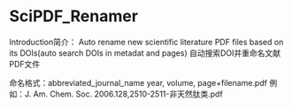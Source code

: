 # SciPDF_Renamer
Introduction简介：
Auto rename new scientific literature PDF files based on its DOIs(auto search DOIs in metadat and pages) 
自动搜索DOI并重命名文献PDF文件

命名格式：abbreviated_journal_name year, volume, page+filename.pdf 
例如：J. Am. Chem. Soc. 2006.128,2510-2511-非天然肽类.pdf

